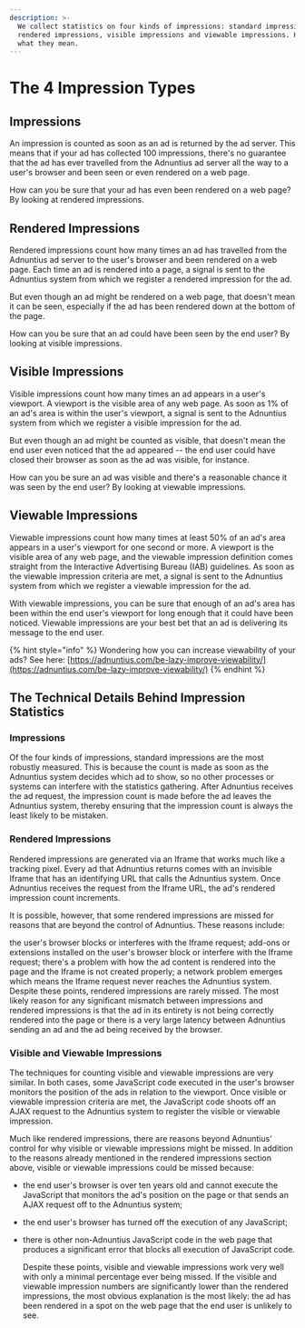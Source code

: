 ```yaml
---
description: >-
  We collect statistics on four kinds of impressions: standard impressions,
  rendered impressions, visible impressions and viewable impressions. Here's
  what they mean.
---
```


# The 4 Impression Types

## Impressions

An impression is counted as soon as an ad is returned by the ad server. This means that if your ad has collected 100 impressions, there's no guarantee that the ad has ever travelled from the Adnuntius ad server all the way to a user's browser and been seen or even rendered on a web page.

How can you be sure that your ad has even been rendered on a web page? By looking at rendered impressions.

## Rendered Impressions

Rendered impressions count how many times an ad has travelled from the Adnuntius ad server to the user's browser and been rendered on a web page. Each time an ad is rendered into a page, a signal is sent to the Adnuntius system from which we register a rendered impression for the ad.

But even though an ad might be rendered on a web page, that doesn't mean it can be seen, especially if the ad has been rendered down at the bottom of the page.

How can you be sure that an ad could have been seen by the end user? By looking at visible impressions.

## Visible Impressions

Visible impressions count how many times an ad appears in a user's viewport. A viewport is the visible area of any web page. As soon as 1% of an ad's area is within the user's viewport, a signal is sent to the Adnuntius system from which we register a visible impression for the ad.

But even though an ad might be counted as visible, that doesn't mean the end user even noticed that the ad appeared -- the end user could have closed their browser as soon as the ad was visible, for instance.

How can you be sure an ad was visible and there's a reasonable chance it was seen by the end user? By looking at viewable impressions.

## Viewable Impressions

Viewable impressions count how many times at least 50% of an ad's area appears in a user's viewport for one second or more. A viewport is the visible area of any web page, and the viewable impression definition comes straight from the Interactive Advertising Bureau \(IAB\) guidelines. As soon as the viewable impression criteria are met, a signal is sent to the Adnuntius system from which we register a viewable impression for the ad.

With viewable impressions, you can be sure that enough of an ad's area has been within the end user's viewport for long enough that it could have been noticed. Viewable impressions are your best bet that an ad is delivering its message to the end user.

{% hint style="info" %}
Wondering how you can increase viewability of your ads? See here: [https://adnuntius.com/be-lazy-improve-viewability/](https://adnuntius.com/be-lazy-improve-viewability/)
{% endhint %}

## The Technical Details Behind Impression Statistics

### Impressions

Of the four kinds of impressions, standard impressions are the most robustly measured. This is because the count is made as soon as the Adnuntius system decides which ad to show, so no other processes or systems can interfere with the statistics gathering. After Adnuntius receives the ad request, the impression count is made before the ad leaves the Adnuntius system, thereby ensuring that the impression count is always the least likely to be mistaken.

### Rendered Impressions

Rendered impressions are generated via an Iframe that works much like a tracking pixel. Every ad that Adnuntius returns comes with an invisible Iframe that has an identifying URL that calls the Adnuntius system. Once Adnuntius receives the request from the Iframe URL, the ad's rendered impression count increments.

It is possible, however, that some rendered impressions are missed for reasons that are beyond the control of Adnuntius. These reasons include:

the user's browser blocks or interferes with the Iframe request; add-ons or extensions installed on the user's browser block or interfere with the Iframe request; there's a problem with how the ad content is rendered into the page and the Iframe is not created properly; a network problem emerges which means the Iframe request never reaches the Adnuntius system. Despite these points, rendered impressions are rarely missed. The most likely reason for any significant mismatch between impressions and rendered impressions is that the ad in its entirety is not being correctly rendered into the page or there is a very large latency between Adnuntius sending an ad and the ad being received by the browser.

### Visible and Viewable Impressions

The techniques for counting visible and viewable impressions are very similar. In both cases, some JavaScript code executed in the user's browser monitors the position of the ads in relation to the viewport. Once visible or viewable impression criteria are met, the JavaScript code shoots off an AJAX request to the Adnuntius system to register the visible or viewable impression.

Much like rendered impressions, there are reasons beyond Adnuntius' control for why visible or viewable impressions might be missed. In addition to the reasons already mentioned in the rendered impressions section above, visible or viewable impressions could be missed because:

* the end user's browser is over ten years old and cannot execute the JavaScript that monitors the ad's position on the page or that sends an AJAX request off to the Adnuntius system;
* the end user's browser has turned off the execution of any JavaScript;
* there is other non-Adnuntius JavaScript code in the web page that produces a significant error that blocks all execution of JavaScript code.

  Despite these points, visible and viewable impressions work very well with only a minimal percentage ever being missed. If the visible and viewable impression numbers are significantly lower than the rendered impressions, the most obvious explanation is the most likely: the ad has been rendered in a spot on the web page that the end user is unlikely to see.

